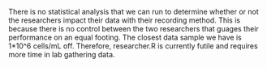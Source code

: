 There is no statistical analysis that we can run to determine whether or not the researchers impact their data with their recording method. This is because there is no control between the two researchers that guages their performance on an equal footing. The closest data sample we have is 1*10^6 cells/mL off. Therefore, researcher.R is currently futile and requires more time in lab gathering data.